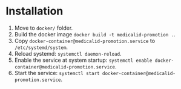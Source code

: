 # Installation

1. Move to `docker/` folder.
2. Build the docker image `docker build -t medicalid-promotion .`.
3. Copy `docker-container@medicalid-promotion.service` to `/etc/systemd/system`.
4. Reload systemd: `systemctl daemon-reload`.
5. Enable the service at system startup: `systemctl enable
   docker-container@medicalid-promotion.service`.
6. Start the service: `systemctl start docker-container@medicalid-promotion.service`.

